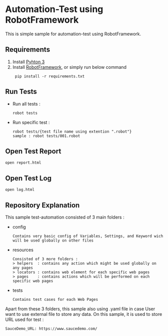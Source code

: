 # Automation-Test using RobotFramework

This is simple sample for automation-test using RobotFramework.

## Requirements

1. Install [Pyhton 3](https://www.python.org/)
2. Install [RobotFramework](https://robotframework.org/robotframework/latest/RobotFrameworkUserGuide.html#installing-using-pip), or simply run below command
   ```
    pip install -r requirements.txt
   ```

## Run Tests
* Run all tests : 
   ```
   robot tests
   ```

* Run specific test : 
   ```
   robot tests/{test file name using extention ".robot"}
   sample : robot tests/001.robot
   ```

## Open Test Report

    open report.html

## Open Test Log

    open log.html

## Repository Explanation

This sample test-automation consisted of 3 main folders : 

* config
   ```
   Contains very basic config of Variables, Settings, and Keyword wich will be used globally on other files
   ```
* resources
   ```
   Consisted of 3 more folders :
   > helpers  : contains any action which might be used globally on any pages
   > locators : contains web element for each specific web pages
   > pages    : contains actions which will be performed on each specific web pages
   ```
* tests
   ```
   Contains test cases for each Web Pages
   ```

Apart from these 3 folders, this sample also using .yaml file in case User want to use external file to store any data. On this sample, it is used to store URL used for test :
   ```
   SauceDemo_URL: https://www.saucedemo.com/
   ```
